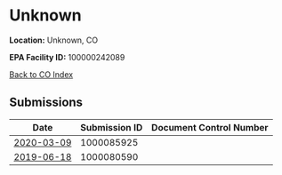# Unknown

**Location:** Unknown, CO

**EPA Facility ID:** 100000242089

[Back to CO Index](../../index.md)

## Submissions

| Date | Submission ID | Document Control Number |
|------|--------------|-------------------------|
| [2020-03-09](submissions/1000085925.md) | 1000085925 |  |
| [2019-06-18](submissions/1000080590.md) | 1000080590 |  |
